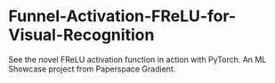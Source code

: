 # Funnel-Activation-FReLU-for-Visual-Recognition
See the novel FReLU activation function in action with PyTorch. An ML Showcase project from Paperspace Gradient.
